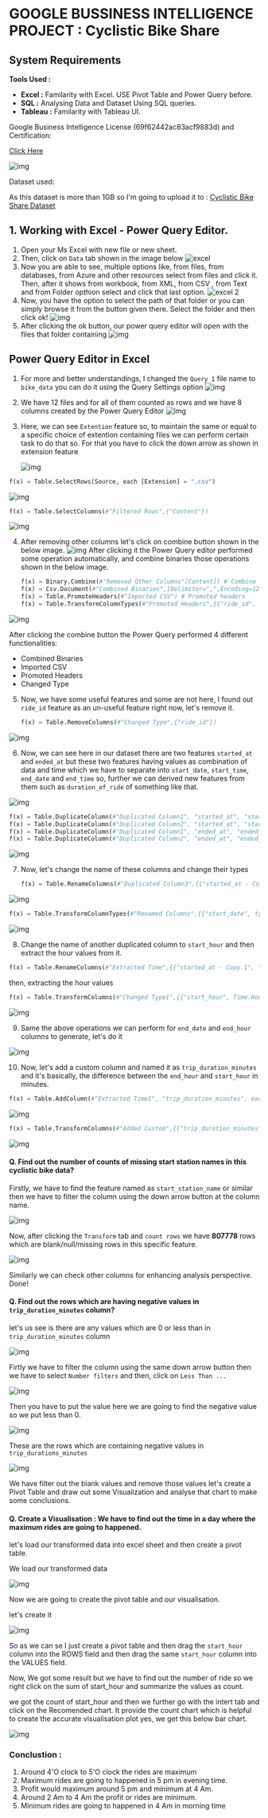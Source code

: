 # GOOGLE BUSSINESS INTELLIGENCE PROJECT : Cyclistic Bike Share

## System Requirements

**Tools Used :**

* **Excel :** Familarity with Excel. USE Pivot Table and Power Query before.
* **SQL :** Analysing Data and Dataset Using SQL queries.
* **Tableau :** Familarity with Tableau UI.

Google Business Intelligence License (69f62442ac83acf9883d) and Certification:

[Click Here](https://coursera.org/share/69f62442ac83acf9883df43f8725e200 "/")

![img](./output/googleBIcertification.png "Google Business Intelligence Certification and Licensing")

Dataset used:

As this dataset is more than 1GB so I'm going to upload it to : [Cyclistic Bike Share Dataset](https://drive.google.com/drive/folders/16MQJ6CQW-_tiZsoHRnMredfOzvulW_eA?usp=sharing)

## 1. Working with Excel - Power Query Editor.

1. Open your Ms Excel with new file or new sheet.
2. Then, click on `Data` tab shown in the image below
   ![excel](./output/img2.png)
3. Now you are able to see, multiple options like, from files, from databases, from Azure and other resources select from files and click it. Then, after it shows from workbook, from XML, from CSV , from Text and from Folder opthion select and click that last option.
   ![excel 2](./output/img3.png)
4. Now, you have the option to select the path of that folder or you can simply browse it from the button given there. Select the folder and then click ok!
   ![img](./output/img4.png)
5. After clicking the ok button, our power query editor will open with the files that folder containing
   ![img](./output/img5.png)

## Power Query Editor in Excel

1. For more and better understandings, I changed the `Query 1` file name to `bike_data` you can do it using the Query Settings option
   ![img](./output/img6.png)
2. We have 12 files and for all of them counted as rows and we have 8 columns created by the Power Query Editor
   ![img](./output/img7.png)
3. Here, we can see `Extention` feature so, to maintain the same or equal to a specific choice of extention containing files we can perform certain task to do that so. For that you have to click the down arrow as shown in extension feature

   ![img](./output/img8.png)

```python
f(x) = Table.SelectRows(Source, each [Extension] = ".csv")
```

![img](./output/img9.png)

```python
f(x) = Table.SelectColumns(#"Filtered Rows",{"Content"})
```

![img](./output/img10.png)

4. After removing other columns let's click on combine button shown in the below image.
   ![img](./output/img11.png)
   After clicking it the Power Query editor performed some operation automatically, and combine binaries those operations shown in the below image.

   ```python
   f(x) = Binary.Combine(#"Removed Other Columns"[Content]) # Combine binaries
   f(x) = Csv.Document(#"Combined Binaries",[Delimiter=",",Encoding=1252]) # Imported Csv
   f(x) = Table.PromoteHeaders(#"Imported CSV") # Promoted headers
   f(x) = Table.TransformColumnTypes(#"Promoted Headers",{{"ride_id", type text}, {"rideable_type", type text}, {"started_at", type datetime}, {"ended_at", type datetime}, {"start_station_name", type text}, {"start_station_id", type text}, {"end_station_name", type text}, {"end_station_id", type text}, {"start_lat", type number}, {"start_lng", type number}, {"end_lat", type number}, {"end_lng", type number}, {"member_casual", type text}}) # Changed Type
   ```

![img](./output/img12.png)

After clicking the combine button the Power Query performed 4 different functionalities:

- Combined Binaries
- Imported CSV
- Promoted Headers
- Changed Type

5. Now, we have some useful features and some are not here, I found out `ride_id` feature as an un-useful feature right now, let's remove it.

   ```python
   f(x) = Table.RemoveColumns(#"Changed Type",{"ride_id"})
   ```

![img](./output/img13.png)

6. Now, we can see here in our dataset there are two features `started_at` and `ended_at` but these two features having values as combination of data and time which we have to separate into `start_date`, `start_time`, `end_date` and `end_time` so, further we can derived new features from them such as `duration_of_ride` of something like that.

![img](./output/img14.png)

```python
f(x) = Table.DuplicateColumn(#"Duplicated Column1", "started_at", "started_at - Copy")
f(x) = Table.DuplicateColumn(#"Duplicated Column2", "started_at", "started_at - Copy.1")
f(x) = Table.DuplicateColumn(#"Duplicated Column1", "ended_at", "ended_at - Copy")
f(x) = Table.DuplicateColumn(#"Duplicated Column2", "ended_at", "ended_at - Copy.1")
```

![img](./output/img15.png)

7. Now, let's change the name of these columns and change their types

   ```python
   f(x) = Table.RenameColumns(#"Duplicated Column3",{{"started_at - Copy", "start_date"}})
   ```

![img](./output/img16.png)

```python
f(x) = Table.TransformColumnTypes(#"Renamed Columns",{{"start_date", type date}})
```

![img](./output/img17.png)

8. Change the name of another duplicated column to `start_hour` and then extract the hour values from it.

```python
f(x) = Table.RenameColumns(#"Extracted Time",{{"started_at - Copy.1", "start_hour"}})
```

then, extracting the hour values

```python
f(x) = Table.TransformColumns(#"Changed Type1",{{"start_hour", Time.Hour, Int64.Type}})
```

![img](./output/img18.png)

9. Same the above operations we can perform for `end_date` and `end_hour` columns to generate, let's do it

![img](./output/img19.png)

10. Now, let's add a custom column and named it as `trip_duration_minutes` and it's basically, the difference between the `end_hour` and `start_hour` in minutes.

```python
f(x) = Table.AddColumn(#"Extracted Time1", "trip_duration_minutes", each [ended_at] - [started_at])
```

![img](./output/img20.png)

```python
f(x) = Table.TransformColumns(#"Added Custom",{{"trip_duration_minutes", Duration.Minutes, Int64.Type}})
```

![img](./output/img21.png "transformed added column")

#### Q. Find out the number of counts of missing start station names in this cyclistic bike data?

Firstly, we have to find the feature named as `start_station_name` or similar then we have to filter the column using the down arrow button at the column name.

![img](./output/img23.png)

Now, after clicking the `Transform` tab and `count rows` we have **807778** rows which are blank/null/missing rows in this specific feature.

![img](./output/img24.png)

Similarly we can check other columns for enhancing analysis perspective. Done!

#### Q. Find out the rows which are having negative values in `trip_duration_minutes` column?

let's us see is there are any values which are 0 or less than in `trip_duration_minutes` column

![img](./output/img25.png)

Firtly we have to filter the column using the same down arrow button then we have to select `Number filters` and then, click on `Less Than ...`

![img](./output/img26.png)

Then you have to put the value here we are going to find the negative value so we put less than 0.

![img](./output/img27.png)

These are the rows which are containing negative values in `trip_durations_minutes`

![img](./output/img28.png)

We have filter out the blank values and remove those values let's create a Pivot Table and draw out some Visualization and analyse that chart to make some conclusions.

#### **Q. Create a Visualisation :** We have to find out the time in a day where  the maximum rides are going to happened.

let's load our transformed data into excel sheet and then create a pivot table.

We load our transformed data

![img](./output/img29.png)

Now we are going to create the pivot table and our visualisation.

 let's create it

![img](./output/visualisation.gif)

So as we can se I just create a pivot table and then drag the `start_hour` column into the ROWS field and then drag the same `start_hour` column into the VALUES field.

Now, We got some result but we have to find out the number of ride so we right click on the sum of start_hour and summarize the values as count.

we got the count of start_hour and then we further go with the intert tab and click on the Recomended chart. It provide the count chart which is helpful to create the accurate visualisation plot yes, we get this below bar chart.

![img](./output/img30.png)

### Conclustion :

1. Around 4'O clock to 5'O clock the rides are maximum
2. Maximum rides are going to happened in 5 pm in evening time.
3. Profit would maximum around 5 pm and minimum at 4 Am.
4. Around 2 Am to 4 Am the profit or rides are minimum.
5. Minimum rides are going to happened in 4 Am in morning time
